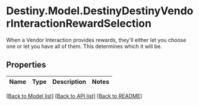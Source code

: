 # Destiny.Model.DestinyDestinyVendorInteractionRewardSelection
When a Vendor Interaction provides rewards, they'll either let you choose one or let you have all of them. This determines which it will be.

## Properties

Name | Type | Description | Notes
------------ | ------------- | ------------- | -------------

[[Back to Model list]](../README.md#documentation-for-models) [[Back to API list]](../README.md#documentation-for-api-endpoints) [[Back to README]](../README.md)

